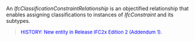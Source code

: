 An _IfcClassificationConstraintRelationship_ is an objectified relationship that enables assigning classifications to instances of _IfcConstraint_ and its subtypes.

> <font color="#0000FF" size="-1">HISTORY: New entity in Release IFC2x Edition 2 (Addendum 1).</font>
>